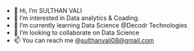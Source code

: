- 👋 Hi, I’m SULTHAN VALI
- 👀 I’m interested in Data analytics & Coading.
- 🌱 I’m currently learning Data Science @Decodr Technologies
- 💞️ I’m looking to collaborate on Data Science
- 📫 You can reach me @sulthanvali08@gmail.com 

<!---
SULTHANVALI/SULTHANVALI is a ✨ special ✨ repository because its `README.md` (this file) appears on your GitHub profile.
You can click the Preview link to take a look at your changes.
--->
